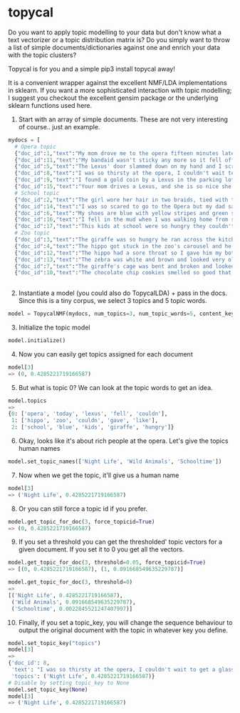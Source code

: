 # topycal

Do you want to apply topic modelling to your data but don't know what a text vectorizer or a topic distribution matrix is?
Do you simply want to throw a list of simple documents/dictionaries against one and enrich your data with the topic clusters?

Topycal is for you and a simple pip3 install topycal away!

It is a convenient wrapper against the excellent NMF/LDA implementations in sklearn. If you want a more sophisticated interaction with topic modelling; I suggest you checkout the excellent gensim package or the underlying sklearn functions used here.

1. Start with an array of simple documents. These are not very interesting of course.. just an example.
```python
mydocs = [
  # Opera topic
  {"doc_id":1,"text":"My mom drove me to the opera fifteen minutes late on Tuesday."},
  {"doc_id":11,"text":"My bandaid wasn't sticky any more so it fell off on the way to the opera."},
  {"doc_id":5,"text":"The Lexus' door slammed down on my hand and I screamed like a little baby."},
  {"doc_id":8,"text":"I was so thirsty at the opera, I couldn't wait to get a glass of wine."},
  {"doc_id":9,"text":"I found a gold coin by a Lexus in the parking lot after the opera performance today."},
  {"doc_id":15,"text":"Your mom drives a Lexus, and she is so nice she gave me a ride home today from the opera."},
  # School topic
  {"doc_id":2,"text":"The girl wore her hair in two braids, tied with two blue bows. She lost a bow in the school playground."},
  {"doc_id":14,"text":"I was so scared to go to the Opera but my dad said he would sit with me so we went last night."},
  {"doc_id":6,"text":"My shoes are blue with yellow stripes and green stars on the front."},
  {"doc_id":16,"text":"I fell in the mud when I was walking home from school today."},  
  {"doc_id":17,"text":"This kids at school were so hungry they couldn't stop eating the tasty school cafeteria food."},
  # Zoo topic  
  {"doc_id":3,"text":"The giraffe was so hungry he ran across the kitchen floor without even looking for humans."},
  {"doc_id":4,"text":"The hippo got stuck in the zoo's carousel and he couldn't talk anymore."},
  {"doc_id":12,"text":"The hippo had a sore throat so I gave him my bottle of water from the zoo's store and told him to keep it."},
  {"doc_id":13,"text":"The zebra was white and brown and looked very old compared to the giraffe. The school kids were curious about his health."},
  {"doc_id":7,"text":"The giraffe's cage was bent and broken and looked like a hippo had knocked it over on purpose."},
  {"doc_id":10,"text":"The chocolate chip cookies smelled so good that the hippo ate one without asking."}]  
  
```

2. Instantiate a model (you could also do TopycalLDA) + pass in the docs. Since this is a tiny corpus, we select 3 topics and 5 topic words.
```python
model = TopycalNMF(mydocs, num_topics=3, num_topic_words=5, content_key='text')
```

3. Initialize the topic model
```python
model.initialize()
```

4. Now you can easily get topics assigned for each document
```python
model[3]
=> (0, 0.4285221719166587)
```

5. But what is topic 0? We can look at the topic words to get an idea.
```python
model.topics
=>
{0: ['opera', 'today', 'lexus', 'fell', 'couldn'],
 1: ['hippo', 'zoo', 'couldn', 'gave', 'like'],
 2: ['school', 'blue', 'kids', 'giraffe', 'hungry']}
```

6. Okay, looks like it's about rich people at the opera. Let's give the topics human names
```python
model.set_topic_names(['Night Life', 'Wild Animals', 'Schooltime'])
```

7. Now when we get the topic, it'll give us a human name
```python
model[3]
=> ('Night Life', 0.4285221719166587)
```
8. Or you can still force a topic id if you prefer.
```python
model.get_topic_for_doc(3, force_topicid=True)
=> (0, 0.4285221719166587)
```

9. If you set a threshold you can get the thresholded' topic vectors for a given document. If you set it to 0 you get all the vectors.
```python
model.get_topic_for_doc(3, threshold=0.05, force_topicid=True)
=> [(0, 0.4285221719166587), (1, 0.091668549635229787)]

model.get_topic_for_doc(3, threshold=0)
=>
[('Night Life', 0.4285221719166587),
 ('Wild Animals', 0.091668549635229787),
 ('Schooltime', 0.0022845521247407997)]
```

10. Finally, if you set a topic_key, you will change the sequence behaviour to output the original document with the topic in whatever key you define.
```python
model.set_topic_key("topics")
model[3]
=>
{'doc_id': 8,
 'text': "I was so thirsty at the opera, I couldn't wait to get a glass of wine.",
 'topics': ('Night Life', 0.4285221719166587)}
# Disable by setting topic_key to None
model.set_topic_key(None)
model[3]
=> ('Night Life', 0.4285221719166587)
```
